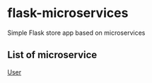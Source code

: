 # flask-microservices
Simple Flask store app based on microservices


## List of microservice

[User](user/README.md)

